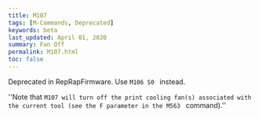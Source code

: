 ```yaml
---
title: M107
tags: [M-Commands, Deprecated] 
keywords: beta 
last_updated: April 01, 2020 
summary: Fan Off 
permalink: M107.html
toc: false 
---
```



Deprecated in RepRapFirmware. Use ` M106 S0  ` instead.

''Note that ` M107 will turn off the print cooling fan(s) associated with the current tool (see the F parameter in the M563  ` command).''

